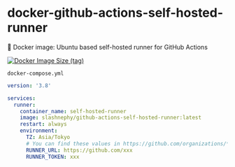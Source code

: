 # docker-github-actions-self-hosted-runner
🐋 Docker image: Ubuntu based self-hosted runner for GitHub Actions

[![Docker Image Size (tag)](https://img.shields.io/docker/image-size/slashnephy/github-actions-self-hosted-runner/latest)](https://hub.docker.com/r/slashnephy/github-actions-self-hosted-runner)

`docker-compose.yml`

```yaml
version: '3.8'

services:
  runner:
    container_name: self-hosted-runner
    image: slashnephy/github-actions-self-hosted-runner:latest
    restart: always
    environment:
      TZ: Asia/Tokyo
      # You can find these values in https://github.com/organizations/***/settings/actions/add-new-runner
      RUNNER_URL: https://github.com/xxx
      RUNNER_TOKEN: xxx
```
